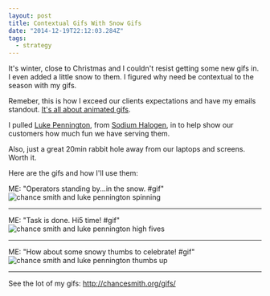 ```yaml
---
layout: post
title: Contextual Gifs With Snow Gifs
date: "2014-12-19T22:12:03.284Z"
tags:
  - strategy
---
```


It's winter, close to Christmas and I couldn't resist getting some new gifs in. I even added a little snow to them. I figured why need be contextual to the season with my gifs.

Remeber, this is how I exceed our clients expectations and have my emails standout. [It's all about animated gifs](http://blog.chancesmith.org/making-customer-service-and-email-personal/).

I pulled [Luke Pennington](http://www.lukepennington.org/), from [Sodium Halogen](https://sodiumhalogen.com), in to help show our customers how much fun we have serving them.

Also, just a great 20min rabbit hole away from our laptops and screens. Worth it.

Here are the gifs and how I'll use them:

ME: "Operators standing by...in the snow. #gif"
![chance smith and luke pennington spinning](http://chancesmith.org/gifs/snow-ops-stnd-by-chance-luke.gif)

<hr>

ME: "Task is done. Hi5 time! #gif"
![chance smith and luke pennington high fives](http://chancesmith.org/gifs/snow-hi5-chance-luke.gif)

<hr>

ME: "How about some snowy thumbs to celebrate! #gif"
![chance smith and luke pennington thumbs up](http://chancesmith.org/gifs/snow-thumbs-chance-luke.gif)

<hr>

See the lot of my gifs:
http://chancesmith.org/gifs/
